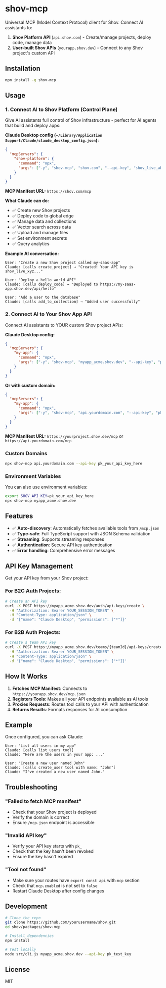 # shov-mcp

Universal MCP (Model Context Protocol) client for Shov. Connect AI assistants to:

1. **Shov Platform API** (`api.shov.com`) - Create/manage projects, deploy code, manage data
2. **User-built Shov APIs** (`yourapp.shov.dev`) - Connect to any Shov project's custom API

## Installation

```bash
npm install -g shov-mcp
```

## Usage

### 1. Connect AI to Shov Platform (Control Plane)

Give AI assistants full control of Shov infrastructure - perfect for AI agents that build and deploy apps:

**Claude Desktop config (`~/Library/Application Support/Claude/claude_desktop_config.json`):**
```json
{
  "mcpServers": {
    "shov-platform": {
      "command": "npx",
      "args": ["-y", "shov-mcp", "shov.com", "--api-key", "shov_live_abc123..."]
    }
  }
}
```

**MCP Manifest URL:** `https://shov.com/mcp`

**What Claude can do:**
- ✅ Create new Shov projects
- ✅ Deploy code to global edge
- ✅ Manage data and collections
- ✅ Vector search across data
- ✅ Upload and manage files
- ✅ Set environment secrets
- ✅ Query analytics

**Example AI conversation:**
```
User: "Create a new Shov project called my-saas-app"
Claude: [calls create_project] → "Created! Your API key is shov_live_xyz..."

User: "Deploy a hello world API"
Claude: [calls deploy_code] → "Deployed to https://my-saas-app.shov.dev/api/hello"

User: "Add a user to the database"
Claude: [calls add_to_collection] → "Added user successfully"
```

### 2. Connect AI to Your Shov App API

Connect AI assistants to YOUR custom Shov project APIs:

**Claude Desktop config:**
```json
{
  "mcpServers": {
    "my-app": {
      "command": "npx",
      "args": ["-y", "shov-mcp", "myapp_acme.shov.dev", "--api-key", "pk_abc123..."]
    }
  }
}
```

**Or with custom domain:**
```json
{
  "mcpServers": {
    "my-app": {
      "command": "npx",
      "args": ["-y", "shov-mcp", "api.yourdomain.com", "--api-key", "pk_abc123..."]
    }
  }
}
```

**MCP Manifest URL:** `https://yourproject.shov.dev/mcp` or `https://api.yourdomain.com/mcp`

### Custom Domains

```bash
npx shov-mcp api.yourdomain.com --api-key pk_your_api_key_here
```

### Environment Variables

You can also use environment variables:

```bash
export SHOV_API_KEY=pk_your_api_key_here
npx shov-mcp myapp_acme.shov.dev
```

## Features

- ✅ **Auto-discovery**: Automatically fetches available tools from `/mcp.json`
- ✅ **Type-safe**: Full TypeScript support with JSON Schema validation
- ✅ **Streaming**: Supports streaming responses
- ✅ **Authentication**: Secure API key authentication
- ✅ **Error handling**: Comprehensive error messages

## API Key Management

Get your API key from your Shov project:

### For B2C Auth Projects:
```bash
# Create an API key
curl -X POST https://myapp_acme.shov.dev/auth/api-keys/create \
  -H "Authorization: Bearer YOUR_SESSION_TOKEN" \
  -H "Content-Type: application/json" \
  -d '{"name": "Claude Desktop", "permissions": ["*"]}'
```

### For B2B Auth Projects:
```bash
# Create a team API key
curl -X POST https://myapp_acme.shov.dev/teams/{teamId}/api-keys/create \
  -H "Authorization: Bearer YOUR_SESSION_TOKEN" \
  -H "Content-Type: application/json" \
  -d '{"name": "Claude Desktop", "permissions": ["*"]}'
```

## How It Works

1. **Fetches MCP Manifest**: Connects to `https://yourapp.shov.dev/mcp.json`
2. **Registers Tools**: Makes all your API endpoints available as AI tools
3. **Proxies Requests**: Routes tool calls to your API with authentication
4. **Returns Results**: Formats responses for AI consumption

## Example

Once configured, you can ask Claude:

```
User: "List all users in my app"
Claude: [calls list_users tool]
Claude: "Here are the users in your app: ..."

User: "Create a new user named John"
Claude: [calls create_user tool with name: "John"]
Claude: "I've created a new user named John."
```

## Troubleshooting

### "Failed to fetch MCP manifest"
- Check that your Shov project is deployed
- Verify the domain is correct
- Ensure `/mcp.json` endpoint is accessible

### "Invalid API key"
- Verify your API key starts with `pk_`
- Check that the key hasn't been revoked
- Ensure the key hasn't expired

### "Tool not found"
- Make sure your routes have `export const api` with `mcp` section
- Check that `mcp.enabled` is not set to `false`
- Restart Claude Desktop after config changes

## Development

```bash
# Clone the repo
git clone https://github.com/yourusername/shov.git
cd shov/packages/shov-mcp

# Install dependencies
npm install

# Test locally
node src/cli.js myapp_acme.shov.dev --api-key pk_test_key
```

## License

MIT
